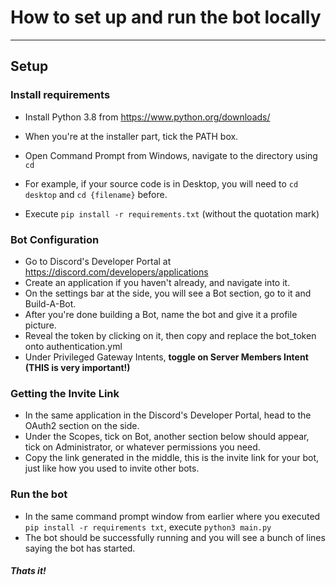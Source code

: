 # How to set up and run the bot locally
<hr>

## Setup
### Install requirements 
* Install Python 3.8 from https://www.python.org/downloads/
* When you're at the installer part, tick the PATH box. 
* Open Command Prompt from Windows, navigate to the directory using ``cd``
* For example, if your source code is in Desktop, you will need to ``cd desktop`` and ``cd {filename}`` before.

* Execute ``pip install -r requirements.txt`` (without the quotation mark)

### Bot Configuration
* Go to Discord's Developer Portal at https://discord.com/developers/applications
* Create an application if you haven't already, and navigate into it.
* On the settings bar at the side, you will see a Bot section, go to it and Build-A-Bot.
* After you're done building a Bot, name the bot and give it a profile picture.
* Reveal the token by clicking on it, then copy and replace the bot_token onto authentication.yml
* Under Privileged Gateway Intents, **toggle on Server Members Intent (THIS is very important!)**

### Getting the Invite Link

* In the same application in the Discord's Developer Portal, head to the OAuth2 section on the side.
* Under the Scopes, tick on Bot, another section below should appear, tick on Administrator, or whatever permissions you need.
* Copy the link generated in the middle, this is the invite link for your bot, just like how you used to invite other bots.

### Run the bot
* In the same command prompt window from earlier where you executed ``pip install -r requirements txt``, execute ``python3 main.py`` 
* The bot should be successfully running and you will see a bunch of lines saying the bot has started.

##### Thats it!

